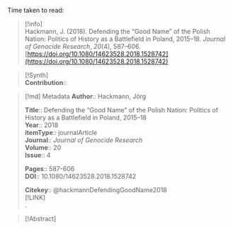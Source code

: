 Time taken to read: 
> [!info]  
> Hackmann, J. (2018). Defending the “Good Name” of the Polish Nation: Politics of History as a Battlefield in Poland, 2015–18. _Journal of Genocide Research_, _20_(4), 587–606. [https://doi.org/10.1080/14623528.2018.1528742](https://doi.org/10.1080/14623528.2018.1528742)

> [!Synth]  
>**Contribution**::

>[!md]  Metadata
> **Author**:: Hackmann, Jörg</br>  
>    
> **Title**:: Defending the “Good Name” of the Polish Nation: Politics of History as a Battlefield in Poland, 2015–18    
> **Year**:: 2018     
>**itemType**:: journalArticle    
>**Journal**:: *Journal of Genocide Research*    
>**Volume**:: 20    
>**Issue**:: 4     
>    
>    
>     
> **Pages**:: 587-606    
>**DOI**:: 10.1080/14623528.2018.1528742    
>
> 
>    
> **Citekey**:: @hackmannDefendingGoodName2018    
> [!LINK]   
>.

> [!Abstract]  
>>  
